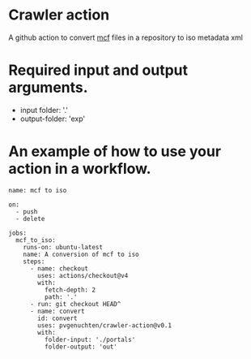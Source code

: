 # Crawler action

A github action to convert [mcf]() files in a repository to iso metadata xml

# Required input and output arguments.

- input folder: '.'
- output-folder: 'exp'
  
# An example of how to use your action in a workflow.

```
name: mcf to iso

on:
  - push
  - delete

jobs:
  mcf_to_iso:
    runs-on: ubuntu-latest
    name: A conversion of mcf to iso
    steps:
      - name: checkout
        uses: actions/checkout@v4
        with:
          fetch-depth: 2
          path: '.'
      - run: git checkout HEAD^
      - name: convert
        id: convert
        uses: pvgenuchten/crawler-action@v0.1
        with:
          folder-input: './portals'
          folder-output: 'out'
```

